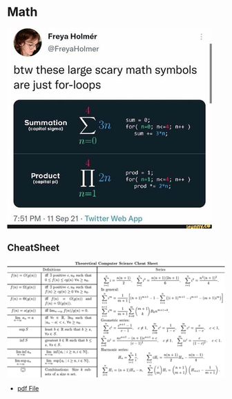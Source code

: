 # Math 

![MathSumSecret](./res/MathSumSecret.jpg)

## CheatSheet

![Math CheatSheet](./res/MathCheatSheet.png)

- [pdf File](./res/pdf/MathCheatSheet.pdf)
